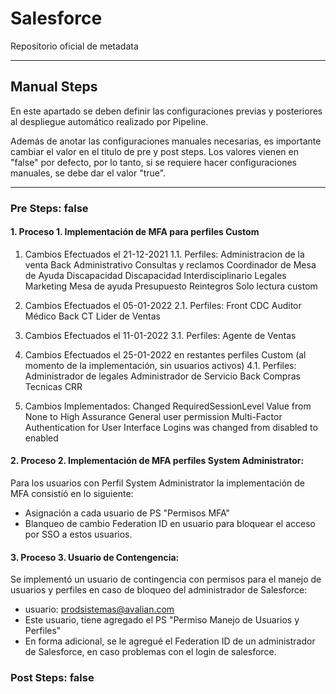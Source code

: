 # Salesforce

Repositorio oficial de metadata

--------

## Manual Steps

En este apartado se deben definir las configuraciones previas y posteriores al despliegue automático realizado por Pipeline.

Además de anotar las configuraciones manuales necesarias, es importante cambiar el valor en el titulo de pre y post steps. Los valores vienen en "false" por defecto, por lo tanto, si se requiere hacer configuraciones manuales, se debe dar el valor "true".

--------

### Pre Steps: false 
 
#### 1. Proceso 1. Implementación de MFA para perfiles Custom

1. Cambios Efectuados el 21-12-2021 
1.1. Perfiles: 
Administracion de la venta
Back Administrativo
Consultas y reclamos
Coordinador de Mesa de Ayuda
Discapacidad
Discapacidad Interdisciplinario
Legales
Marketing
Mesa de ayuda
Presupuesto
Reintegros
Solo lectura custom

2. Cambios Efectuados el 05-01-2022
2.1. Perfiles:
Front
CDC
Auditor Médico
Back CT
Lider de Ventas 

3. Cambios Efectuados el 11-01-2022
3.1. Perfiles:
Agente de Ventas

4. Cambios Efectuados el 25-01-2022 en restantes perfiles Custom (al momento de la implementación, sin usuarios activos)
4.1. Perfiles:
Administrador de legales
Administrador de Servicio
Back
Compras Tecnicas
CRR

5. Cambios Implementados:
Changed RequiredSessionLevel Value from None to High Assurance
General user permission Multi-Factor Authentication for User Interface Logins was changed from disabled to enabled

#### 2. Proceso 2. Implementación de MFA perfiles System Administrator:

Para los usuarios con Perfil System Administrator la implementación de MFA consistió en lo siguiente:
- Asignación a cada usuario de PS "Permisos MFA"
- Blanqueo de cambio Federation ID en usuario para bloquear el acceso por SSO a estos usuarios.

#### 3. Proceso 3. Usuario de Contengencia:

Se implementó un usuario de contingencia con permisos para el manejo de usuarios y perfiles en caso de bloqueo del administrador de Salesforce:
- usuario: prodsistemas@avalian.com
- Este usuario, tiene agregado el PS "Permiso Manejo de Usuarios y Perfiles"
- En forma adicional, se le agregué el Federation ID de un administrador de Salesforce, en caso problemas con el login de salesforce.
	
### Post Steps: false